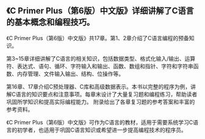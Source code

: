 ## 《C Primer Plus（第6版）中文版》详细讲解了C语言的基本概念和编程技巧。

《C Primer Plus（第6版）中文版》共17章。第1、2章介绍了C语言编程的预备知识。

第3~15章详细讲解了C语言的相关知识，包括数据类型、格式化输入/输出、运算符、表达式、语句、循环、字符输入和输出、函数、数组和指针、字符和字符串函数、内存管理、文件输入输出、结构、位操作等。

第16章、17章介绍C预处理器、C库和高级数据表示。本书以完整的程序为例，讲解C语言的知识要点和注意事项。每章末设计了大量复习题和编程练习，帮助读者巩固所学知识和提高实际编程能力。
附录给出了各章复习题的参考答案和丰富的参考资料。

《C Primer Plus（第6版）中文版》可作为C语言的教材，适用于需要系统学习C语言的初学者，也适用于巩固C语言知识或希望进一步提高编程技术的程序员。
